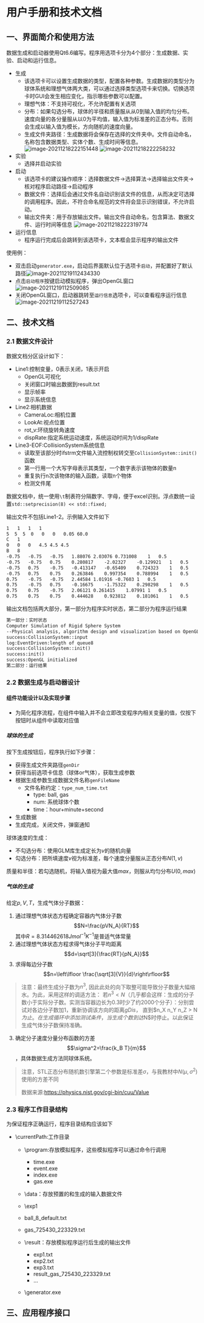 # 用户手册和技术文档

## 一、界面简介和使用方法

数据生成和启动器使用Qt6.6编写。程序用选项卡分为4个部分：生成数据、实验、启动和运行信息。

* 生成
  * 该选项卡可以设置生成数据的类型，配置各种参数。生成数据的类型分为球体系统和理想气体两大类，可以通过选择类型选项卡来切换。切换选项卡时GUI会发生相应变化，指示哪些参数可以配置。
  * 理想气体：不支持可视化，不允许配置有关选项
  * 分布：如果勾选分布，球体的半径和质量服从从0到输入值的均匀分布。速度向量的各分量服从以0为平均值，输入值为标准差的正态分布。否则会生成以输入值为模长，方向随机的速度向量。 
  * 生成文件夹路径：生成数据将会保存在选择的文件夹中。文件自动命名，名称包含数据类型、实体个数、生成时间等信息。
  ![image-20211218222151448](image-20211218222151448.png)
  ![image-20211218222258232](image-20211218222258232.png)
* 实验
    * 选择并启动实验
* 启动
  * 该选项卡的建议操作顺序：选择数据文件->选择算法->选择输出文件夹->核对程序启动路径->启动程序
  * 数据文件：选择后会通过文件名自动识别该文件的信息，从而决定可选择的调用程序。因此，不符合命名规范的文件将会显示识别错误，不允许启动。
  * 输出文件夹：用于存放输出文件。输出文件自动命名，包含算法、数据文件、运行时间等信息 
  ![image-20211218222319774](image-20211218222319774.png)
* 运行信息
  * 程序运行完成后会跳转到该选项卡，文本框会显示程序的输出文件

使用例：

* 双击启动`generator.exe`，启动后界面默认位于选项卡`启动`，并配置好了默认路径![image-20211219112434330](image-20211219112434330.png)
* 点击`启动程序`按键启动模拟程序，弹出OpenGL窗口![image-20211219112509085](image-20211219112509085.png)
* 关闭OpenGL窗口，启动器跳转至`运行信息`选项卡，可以查看程序运行信息![image-20211219112527243](image-20211219112527243.png)

## 二、技术文档

### 2.1 数据文件设计

数据文档分区设计如下：

* Line1:控制变量，0表示关闭，1表示开启
    * OpenGL可视化
    * 关闭窗口时输出数据到result.txt
    * 显示帧率
    * 显示系统信息
* Line2:相机数据
    * CameraLoc:相机位置
    * LookAt:视点位置
    * rot_v:环绕旋转角速度
    * dispRate:指定系统运动速度，系统运动时间为1/dispRate
* Line3-EOF:CollisionSystem系统信息
    * 读取至该部分时ifstrm文件输入流控制权转交至`CollisionSystem::init()`函数
    * 第一行用一个大写字母表示其类型，一个数字表示该物体的数量n
    * 重复执行n次该物体的输入函数，读取n个物体
    * 检测文件尾

数据文档中，统一使用`\t`制表符分隔数字、字母，便于excel识别。浮点数统一设置`std::setprecision(8) << std::fixed;`

输出文件不包括Line1-2。示例输入文件如下

```txt
1   1   1   1
5  5  5  0   0   0   0.05 60.0
C   1
0	0	0   4.5	4.5	4.5
B   8
-0.75	-0.75	-0.75	1.88076	2.03076	0.731008	1	0.5
-0.75	-0.75	0.75	0.280817	-2.02327	-0.129921	1	0.5
-0.75	0.75	-0.75	-0.413147	-0.65409	0.724323	1	0.5
-0.75	0.75	0.75	0.263846	0.997354	0.788994	1	0.5
0.75	-0.75	-0.75	2.44584	1.01916	-0.7603	1	0.5
0.75	-0.75	0.75	-0.16675	-1.75322	0.298298	1	0.5
0.75	0.75	-0.75	2.06121	0.261415	1.07991	1	0.5
0.75	0.75	0.75	0.444628	0.923812	0.181061	1	0.5
```

输出文档包括两大部分，第一部分为程序实时状态，第二部分为程序运行结果

```txt
第一部分：实时状态
Computer Simulation of Rigid Sphere System
--Physical analysis, algorithm design and visualization based on OpenGL/C++
success:CollisionSystem::input
log:EventDriven:length of queue8
success:CollisionSystem::init()
success:init()
success:OpenGL initialized
第二部分：运行结果

```


### 2.2 数据生成与启动器设计

#### 组件功能设计以及实现步骤

* 为简化程序流程，在组件中输入并不会立即改变程序内相关变量的值，仅按下按钮时从组件中读取对应值

##### 球体的生成

按下生成按钮后，程序执行如下步骤：

* 获得生成文件夹路径`genDir`
* 获得当前选项卡信息（球体or气体），获取生成参数
* 根据生成参数生成数据文件名称`genFileName`
  * 文件名称约定：`type_num_time.txt`
    * type: ball, gas
    * num: 系统球体个数
    * time：hour+minute+second
* 生成数据
* 生成完成，关闭文件，弹窗通知

球体速度的生成：
* 不勾选分布：使用GLM库生成定长为$v$的随机向量
* 勾选分布：把所填速度$v$视为标准差，每个速度分量服从正态分布$N(1, v)$

质量和半径：若勾选随机，将输入值视为最大值$max$，则服从均匀分布$U(0, max)$

##### 气体的生成

给定$p,V,T$，生成气体分子数据：

1. 通过理想气体状态方程确定容器内气体分子数$$N=\frac{pVN_A}{RT}$$其中$R=8.314462618 J mol^{-1} K^{-1}$是普适气体常量
2. 通过理想气体状态方程求得气体分子平均距离$$d=\sqrt[3]{\frac{RT}{pN_A}}$$
3. 求得每边分子数$$n=\left\lfloor \frac{\sqrt[3]{V}}{d}\right\rfloor$$
> 注意：最终生成分子数为$n^3$, 因此此处的向下取整可能导致分子数量大幅缩水。为此，采用这样的调适方法： 
> 若$n^3<N$（几乎都会这样：生成的分子数小于实际分子数。实测当容器边长为0.3时少了约2000个分子）：分别尝试对各边分子数加1，重新协调该方向的距离$gDis$， 直到$n_X n_Y n_Z > N $为止。在生成循环中添加测试条件，当生成个数到达$N$时停止。以此保证生成气体分子数保持准确。
3. 确定分子速度分量分布函数的方差$$\sigma^2=\frac{k_B T}{m}$$，具体数据生成方法同球体系统。
> 注意，STL正态分布随机数引擎第二个参数是标准差$\sigma$，与我教材中$N(\mu,\sigma^2)$使用的方差不同
>
> 数据来源:https://physics.nist.gov/cgi-bin/cuu/Value
>
> 

### 2.3 程序工作目录结构

为保证程序正确运行，程序目录结构应该如下

*  \currentPath:工作目录
   *  \program:存放模拟程序，这些模拟程序可以通过命令行调用
      *  time.exe
      *  event.exe
      *  index.exe
      *  gas.exe

   *  \data：存放预置的和生成的输入数据文件
     *  \exp1
     *  ball_8_default.txt
     *  gas_725430_223329.txt

   *  \result：存放模拟程序运行后生成的输出文件
      *  exp1.txt
      *  exp2.txt
      *  exp3.txt
      *  result_gas_725430_223329.txt
      *  ...

   *  \generator.exe

## 三、应用程序接口
